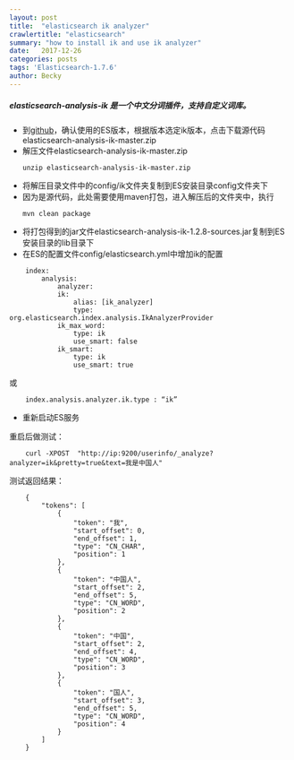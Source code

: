 ```yaml
---
layout: post
title:  "elasticsearch ik analyzer"
crawlertitle: "elasticsearch"
summary: "how to install ik and use ik analyzer"
date:   2017-12-26
categories: posts
tags: 'Elasticsearch-1.7.6'
author: Becky
---
```

<h5>elasticsearch-analysis-ik 是一个中文分词插件，支持自定义词库。</h5>

* 到[github](https://github.com/medcl/elasticsearch-analysis-ik "github")，确认使用的ES版本，根据版本选定ik版本，点击下载源代码elasticsearch-analysis-ik-master.zip
* 解压文件elasticsearch-analysis-ik-master.zip
    ```
    unzip elasticsearch-analysis-ik-master.zip
    ```
* 将解压目录文件中的config/ik文件夹复制到ES安装目录config文件夹下
* 因为是源代码，此处需要使用maven打包，进入解压后的文件夹中，执行
    ```
    mvn clean package
    ```
* 将打包得到的jar文件elasticsearch-analysis-ik-1.2.8-sources.jar复制到ES安装目录的lib目录下
* 在ES的配置文件config/elasticsearch.yml中增加ik的配置
```
    index:  
        analysis:                     
            analyzer:        
            ik:  
                alias: [ik_analyzer]  
                type: org.elasticsearch.index.analysis.IkAnalyzerProvider  
            ik_max_word:  
                type: ik  
                use_smart: false  
            ik_smart:  
                type: ik  
                use_smart: true 
```
或
```
    index.analysis.analyzer.ik.type : “ik” 
```
* 重新启动ES服务

重启后做测试：
```
    curl -XPOST  "http://ip:9200/userinfo/_analyze?analyzer=ik&pretty=true&text=我是中国人" 
```
测试返回结果：
```
    {
        "tokens": [
            {
                "token": "我",
                "start_offset": 0,
                "end_offset": 1,
                "type": "CN_CHAR",
                "position": 1
            },
            {
                "token": "中国人",
                "start_offset": 2,
                "end_offset": 5,
                "type": "CN_WORD",
                "position": 2
            },
            {
                "token": "中国",
                "start_offset": 2,
                "end_offset": 4,
                "type": "CN_WORD",
                "position": 3
            },
            {
                "token": "国人",
                "start_offset": 3,
                "end_offset": 5,
                "type": "CN_WORD",
                "position": 4
            }
        ]
    }
```